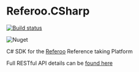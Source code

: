 # Referoo.CSharp

[![Build status](https://dev.azure.com/wizardsoftglobal/Recruit%20Wizard/_apis/build/status/Referoo.CSharp)](https://dev.azure.com/wizardsoftglobal/Recruit%20Wizard/_build/latest?definitionId=51)

![Nuget](https://img.shields.io/nuget/v/Referoo.CSharp)

C# SDK for the [Referoo](https://referoo.com.au) Reference taking Platform

Full RESTful API details can be [found here](https://api.sandbox.referoo.com.au/)
